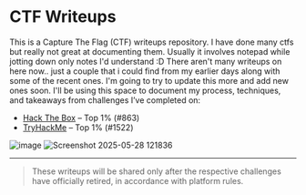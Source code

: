 # CTF Writeups 

This is a Capture The Flag (CTF) writeups repository.
I have done many ctfs but really not great at documenting them.
Usually it involves notepad while jotting down only notes I'd understand :D
There aren't many writeups on here now.. just a couple that i could find from
my earlier days along with some of the recent ones. I'm going to try to update 
this more and add new ones soon.
I'll be using this space to document my process, techniques, and takeaways from challenges I’ve completed on:

- [Hack The Box](https://app.hackthebox.com/profile/1613367) – Top 1% (#863)
- [TryHackMe](https://tryhackme.com/p/ClearLotus) – Top 1% (#1522)

![image](https://github.com/user-attachments/assets/5296e91d-170d-41d3-b928-6cdc3c694fba)
![Screenshot 2025-05-28 121836](https://github.com/user-attachments/assets/4657c1f8-482c-49df-a638-4555ab04fa65)

---

> These writeups will be shared only after the respective challenges have officially retired, in accordance with platform rules.
